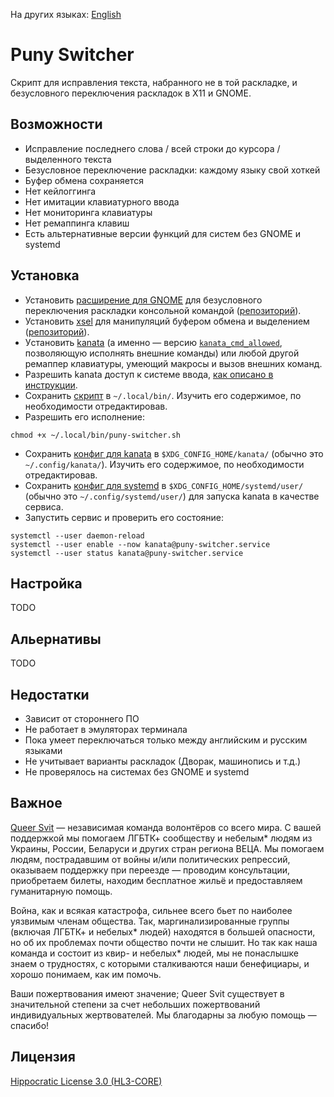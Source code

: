 На других языках: [English](README.en.md)

# Puny Switcher #

Скрипт для исправления текста, набранного не в той раскладке, и безусловного переключения раскладок в X11 и GNOME.

## Возможности ##

- Исправление последнего слова / всей строки до курсора / выделенного текста
- Безусловное переключение раскладки: каждому языку свой хоткей
- Буфер обмена сохраняется
- Нет кейлоггинга
- Нет имитации клавиатурного ввода
- Нет мониторинга клавиатуры
- Нет ремаппинга клавиш
- Есть альтернативные версии функций для cистем без GNOME и systemd

## Установка ##

- Установить [расширение для GNOME](https://extensions.gnome.org/extension/6691/shyriiwook) для безусловного переключения раскладки консольной командой ([репозиторий](https://github.com/madhead/shyriiwook)).
- Установить [xsel](http://www.kfish.org/software/xsel/) для манипуляций буфером обмена и выделением ([репозиторий](https://github.com/kfish/xsel)).
- Уcтановить [kanata](https://github.com/jtroo/kanata/) (а именно — версию [`kanata_cmd_allowed`](https://github.com/jtroo/kanata/releases/latest), позволяющую исполнять внешние команды) или любой другой ремаппер клавиатуры, умеющий макросы и вызов внешних команд.
- Разрешить kanata доступ к системе ввода, [как описано в инструкции](https://github.com/jtroo/kanata/blob/main/docs/setup-linux.md).
- Сохранить [скрипт](./puny-switcher.sh) в `~/.local/bin/`. Изучить его содержимое, по необходимости отредактировав.
- Разрешить его исполнение:
```
chmod +x ~/.local/bin/puny-switcher.sh
```
- Сохранить [конфиг для kanata](./kanata/puny-switcher.kbd) в `$XDG_CONFIG_HOME/kanata/` (обычно это `~/.config/kanata/`). Изучить его содержимое, по необходимости отредактировав.
- Сохранить [конфиг для systemd](./kanata/kanata@.service) в `$XDG_CONFIG_HOME/systemd/user/` (обычно это `~/.config/systemd/user/`) для запуска kanata в качестве сервиса.
- Запустить сервис и проверить его состояние:
```
systemctl --user daemon-reload
systemctl --user enable --now kanata@puny-switcher.service
systemctl --user status kanata@puny-switcher.service
```

## Настройка ##

TODO

## Альернативы ##

TODO

## Недостатки ##

- Зависит от стороннего ПО
- Не работает в эмуляторах терминала
- Пока умеет переключаться только между английским и русским языками
- Не учитывает варианты раскладок (Дворак, машинопись и т.д.)
- Не проверялось на системах без GNOME и systemd

## Важное ##

[Queer Svit](https://queersvit.org/) — независимая команда волонтёров со всего мира. С вашей поддержкой мы помогаем ЛГБТК+ сообществу и небелым* людям из Украины, России, Беларуси и других стран региона ВЕЦА. Мы помогаем людям, пострадавшим от войны и/или политических репрессий, оказываем поддержку при переезде — проводим консультации, приобретаем билеты, находим бесплатное жильё и предоставляем гуманитарную помощь.

Война, как и всякая катастрофа, сильнее всего бьет по наиболее уязвимым членам общества. Так, маргинализированные группы (включая ЛГБТК+ и небелых* людей) находятся в большей опасности, но об их проблемах почти общество почти не слышит. Но так как наша команда и состоит из квир- и небелых* людей, мы не понаслышке знаем о трудностях, с которыми сталкиваются наши бенефициары, и хорошо понимаем, как им помочь.

Ваши пожертвования имеют значение; Queer Svit существует в значительной степени за счет небольших пожертвований индивидуальных жертвователей. Мы благодарны за любую помощь — спасибо!

## Лицензия ##

[Hippocratic License 3.0 (HL3-CORE)](https://github.com/roadkell/puny-switcher/blob/main/LICENSE.md)
